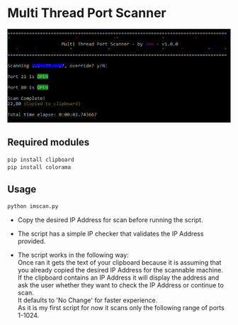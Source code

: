 # Multi Thread Port Scanner
![alt text](https://raw.githubusercontent.com/kleosdc/mt-port-scanner/main/imscan.PNG)
## Required modules
```python
pip install clipboard
pip install colorama
```
## Usage
```python
python imscan.py
```
* Copy the desired IP Address for scan before running the script.  
* The script has a simple IP checker that validates the IP Address provided.
  
* The script works in the following way:  
 Once ran it gets the text of your clipboard because it is assuming that you already copied the desired IP Address for the scannable machine.  
 If the clipboard contains an IP Address it will display the address and ask the user whether they want to check the IP Address or continue to scan.  
 It defaults to 'No Change' for faster experience.  
 As it is my first script for now it scans only the following range of ports 1-1024.

